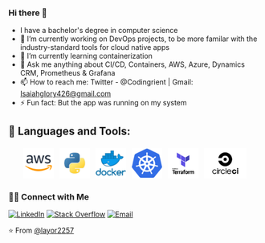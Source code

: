 ### Hi there 👋
-  I have a bachelor's degree in computer science
- 🔭 I’m currently working on DevOps projects, to be more familar with the industry-standard tools for cloud native apps
- 🌱 I’m currently learning containerization
- 💬 Ask me anything about CI/CD, Containers, AWS, Azure, Dynamics CRM, Prometheus & Grafana
- 📫 How to reach me: Twitter - @Codingrient | Gmail: Isaiahglory426@gmail.com
- ⚡ Fun fact: But the app was running on my system 

## 🧰 Languages and Tools:
<p align="center">
<img src="https://raw.githubusercontent.com/github/explore/80688e429a7d4ef2fca1e82350fe8e3517d3494d/topics/aws/aws.png" alt="AWS" height="60" style="vertical-align:top; margin:4px">
<img src="https://raw.githubusercontent.com/github/explore/80688e429a7d4ef2fca1e82350fe8e3517d3494d/topics/python/python.png" alt="Python" height="60" style="vertical-align:top; margin:4px">
<img src="https://raw.githubusercontent.com/github/explore/80688e429a7d4ef2fca1e82350fe8e3517d3494d/topics/docker/docker.png" alt="Docker" height="60" style="vertical-align:top; margin:4px">
<img src="https://raw.githubusercontent.com/github/explore/80688e429a7d4ef2fca1e82350fe8e3517d3494d/topics/kubernetes/kubernetes.png" alt="Kubernetes" height="60" style="vertical-align:top; margin:4px">
<img src="https://github.com/raghebbenhamouda/RaghebBenHamouda/blob/master/terraform.png" alt="Terraform" height="60" style="vertical-align:top; margin:4px">
<img src="https://github.com/layor2257/layor2257/blob/main/circle%20ci.png" alt="circleci" height="60" style="vertical-align:top; margin:4px">




<h3> 🤝🏻 Connect with Me </h3>

<p align="center">

<a href="https://www.linkedin.com/in/glory-isaiah-95232a179/" target="_blank"><img alt="LinkedIn" src="https://img.shields.io/badge/LinkedIn-@gloryisaiah-blue?style=flat&logo=linkedin"></a>
 <a href="https://twitter.com/Codingrient" target="_blank"><img alt="Stack Overflow" src="https://img.shields.io/twitter/follow/Codingrient?style=social"></a>
<a href="mailto:isaiahglory426@gmail.com"><img alt="Email" src="https://img.shields.io/badge/Email-isaiahglory426@gmail.com-blue?style=flat&logo=gmail"></a>
</p>


⭐️ From [@layor2257](https://github.com/layor2257)
